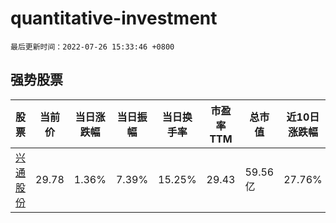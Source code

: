 # quantitative-investment

`最后更新时间：2022-07-26 15:33:46 +0800`

## 强势股票

|股票|当前价|当日涨跌幅|当日振幅|当日换手率|市盈率TTM|总市值|近10日涨跌幅|
|----|----|----|----|----|----|----|----|
|[兴通股份](https://xueqiu.com/S/SH603209)|29.78|1.36%|7.39%|15.25%|29.43|59.56亿|27.76%|
